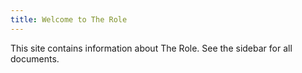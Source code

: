 ```yaml
---
title: Welcome to The Role
---
```


This site contains information about The Role. See the sidebar for all documents.
